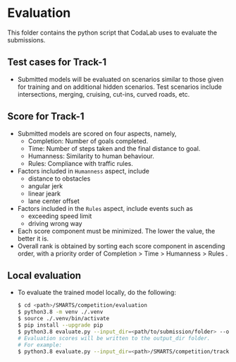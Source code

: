 # Evaluation
This folder contains the python script that CodaLab uses to evaluate the submissions.

## Test cases for Track-1
+ Submitted models will be evaluated on scenarios similar to those given for training and on additional hidden scenarios. Test scenarios include intersections, merging, cruising, cut-ins, curved roads, etc.

## Score for Track-1
+ Submitted models are scored on four aspects, namely,
    + Completion: Number of goals completed.
    + Time: Number of steps taken and the final distance to goal.
    + Humanness: Similarity to human behaviour.
    + Rules: Compliance with traffic rules.
+ Factors included in `Humanness` aspect, include 
    + distance to obstacles
    + angular jerk
    + linear jeark
    + lane center offset
+ Factors included in the `Rules` aspect, include events such as 
    + exceeding speed limit
    + driving wrong way
+ Each score component must be minimized. The lower the value, the better it is.
+ Overall rank is obtained by sorting each score component in ascending order, with a priority order of Completion > Time > Humanness > Rules .

## Local evaluation
+ To evaluate the trained model locally, do the following:
    ```bash
    $ cd <path>/SMARTS/competition/evaluation
    $ python3.8 -m venv ./.venv
    $ source ./.venv/bin/activate
    $ pip install --upgrade pip
    $ python3.8 evaluate.py --input_dir=<path/to/submission/folder> --output_dir=<path/to/output/folder> --local
    # Evaluation scores will be written to the output_dir folder.
    # For example:
    $ python3.8 evaluate.py --input_dir=<path>/SMARTS/competition/track1/submission --output_dir=../output --local
    ```